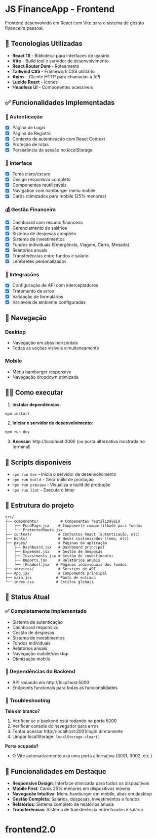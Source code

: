 # JS FinanceApp - Frontend

Frontend desenvolvido em React com Vite para o sistema de gestão financeira pessoal.

## 🚀 Tecnologias Utilizadas

- **React 18** - Biblioteca para interfaces de usuário
- **Vite** - Build tool e servidor de desenvolvimento
- **React Router Dom** - Roteamento
- **Tailwind CSS** - Framework CSS utilitário
- **Axios** - Cliente HTTP para chamadas à API
- **Lucide React** - Ícones
- **Headless UI** - Componentes acessíveis

## ✅ Funcionalidades Implementadas

### 🔐 Autenticação
- [x] Página de Login
- [x] Página de Registro
- [x] Contexto de autenticação com React Context
- [x] Proteção de rotas
- [x] Persistência de sessão no localStorage

### 🎨 Interface
- [x] Tema claro/escuro
- [x] Design responsivo completo
- [x] Componentes reutilizáveis
- [x] Navigation com hamburger menu mobile
- [x] Cards otimizados para mobile (25% menores)

### 💰 Gestão Financeira
- [x] Dashboard com resumo financeiro
- [x] Gerenciamento de salários
- [x] Sistema de despesas completo
- [x] Sistema de investimentos
- [x] Fundos individuais (Emergência, Viagem, Carro, Mesada)
- [x] Relatórios anuais
- [x] Transferências entre fundos e salário
- [x] Lembretes personalizados

### 🔧 Integrações
- [x] Configuração de API com interceptadores
- [x] Tratamento de erros
- [x] Validação de formulários
- [x] Variáveis de ambiente configuradas

## 📱 Navegação

### Desktop
- Navegação em abas horizontais
- Todas as seções visíveis simultaneamente

### Mobile  
- Menu hamburger responsivo
- Navegação dropdown otimizada

## 🏃‍♂️ Como executar

1. **Instalar dependências:**
```bash
npm install
```

2. **Iniciar o servidor de desenvolvimento:**
```bash
npm run dev
```

3. **Acessar:** http://localhost:3000 (ou porta alternativa mostrada no terminal)

## 📄 Scripts disponíveis

- `npm run dev` - Inicia o servidor de desenvolvimento
- `npm run build` - Gera build de produção
- `npm run preview` - Visualiza o build de produção
- `npm run lint` - Executa o linter

## 📁 Estrutura do projeto

```
src/
├── components/          # Componentes reutilizáveis
│   ├── FundPage.jsx    # Componente compartilhado para fundos
│   └── ProtectedRoute.jsx
├── context/            # Contextos React (autenticação, etc)
├── hooks/              # Hooks customizados (tema, etc)
├── pages/              # Páginas da aplicação
│   ├── Dashboard.jsx   # Dashboard principal
│   ├── Expenses.jsx    # Gestão de despesas
│   ├── Investments.jsx # Gestão de investimentos
│   ├── Reports.jsx     # Relatórios anuais
│   └── [Fundos].jsx   # Páginas individuais dos fundos
├── services/           # Serviços de API
├── App.jsx             # Componente principal
├── main.jsx           # Ponto de entrada
└── index.css          # Estilos globais
```

## 🔄 Status Atual

### ✅ Completamente Implementado
- Sistema de autenticação
- Dashboard responsivo
- Gestão de despesas
- Sistema de investimentos  
- Fundos individuais
- Relatórios anuais
- Navegação mobile/desktop
- Otimização mobile

### 🔗 Dependências do Backend
- API rodando em http://localhost:5000
- Endpoints funcionais para todas as funcionalidades

### 🐛 Troubleshooting

**Tela em branco?**
1. Verificar se o backend está rodando na porta 5000
2. Verificar console do navegador para erros
3. Tentar acessar http://localhost:3001/login diretamente
4. Limpar localStorage: `localStorage.clear()`

**Porta ocupada?**
- O Vite automaticamente usa uma porta alternativa (3001, 3002, etc.)

## 🎯 Funcionalidades em Destaque

- **Responsive Design**: Interface otimizada para todos os dispositivos
- **Mobile First**: Cards 25% menores em dispositivos móveis
- **Navegação Intuitiva**: Menu hamburger em mobile, abas em desktop
- **Gestão Completa**: Salários, despesas, investimentos e fundos
- **Relatórios**: Sistema completo de relatórios anuais
- **Transferências**: Sistema de transferência entre fundos e salário
# frontend2.0
